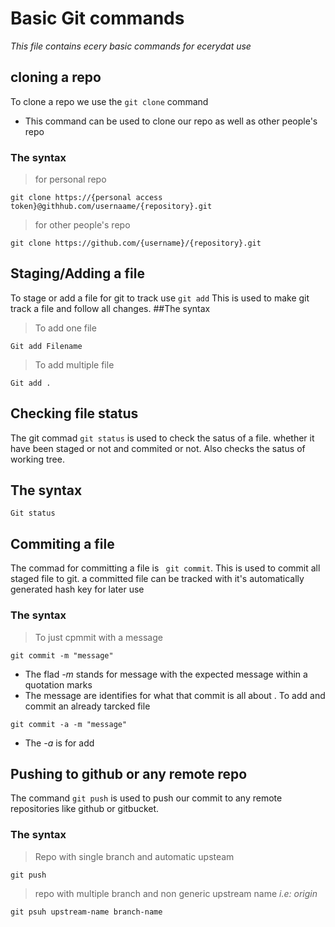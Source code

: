 # Basic Git commands
*This file contains ecery basic commands for ecerydat use*
## cloning a repo
To clone a repo we use the `git clone` command
- This command can be used to clone our repo as well as other people's repo
### The syntax
> for personal repo
```
git clone https://{personal access token}@githhub.com/usernaame/{repository}.git
```

> for other people's repo
```
git clone https://github.com/{username}/{repository}.git
```
## Staging/Adding a file
To stage or add a file for git  to track use `git add` This is used to make git track a file and follow all changes.
##The syntax
> To add one file
```
Git add Filename
```
> To add multiple file
```
Git add .
```

## Checking file status
The git commad `git status` is used to check the satus of a file. whether it have been staged or not and commited or not. Also checks the satus of working tree.
## The syntax
```
Git status
```
## Commiting a file
The commad for committing a file is ` git commit`. This is used to commit all staged file to git. a committed file can be tracked with it's automatically generated hash key for later use
### The syntax
> To just cpmmit with a message
```
git commit -m "message"
```
 - The flad *-m* stands for message with the expected message within a quotation marks
 - The message are identifies for what that commit is all about
 . To add and commit an already tarcked file
 ```
 git commit -a -m "message"
 ```
 - The *-a* is for add

## Pushing to github or any remote repo
The command `git push` is used to push our commit to any remote repositories like github or gitbucket.
### The syntax
> Repo with single branch and automatic upsteam
```
git push
```
> repo with multiple branch and non generic upstream name *i.e: origin*
```
git psuh upstream-name branch-name
```